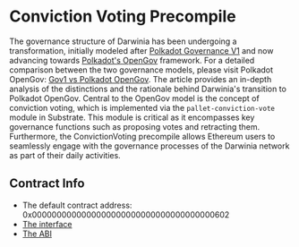 

# Conviction Voting Precompile

The governance structure of Darwinia has been undergoing a transformation, initially modeled after [Polkadot Governance V1](https://wiki.polkadot.network/docs/learn-governance) and now advancing towards [Polkadot's OpenGov](https://wiki.polkadot.network/docs/learn-polkadot-opengov-index) framework. For a detailed comparison between the two governance models, please visit Polkadot OpenGov: [Gov1 vs Polkadot OpenGov](https://wiki.polkadot.network/docs/learn-polkadot-opengov#gov1-vs-polkadot-opengov). The article provides an in-depth analysis of the distinctions and the rationale behind Darwinia's transition to Polkadot OpenGov. Central to the OpenGov model is the concept of conviction voting, which is implemented via the `pallet-conviction-vote` module in Substrate. This module is critical as it encompasses key governance functions such as proposing votes and retracting them. Furthermore, the ConvictionVoting precompile allows Ethereum users to seamlessly engage with the governance processes of the Darwinia network as part of their daily activities.

## Contract Info

- The default contract address:  0x0000000000000000000000000000000000000602
- [The interface](https://github.com/darwinia-network/darwinia/blob/main/precompile/metadata/sol/conviction-voting.sol)
- [The ABI](https://github.com/darwinia-network/darwinia/blob/main/precompile/metadata/abi/conviction-voting.json)
